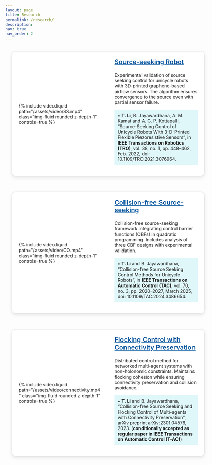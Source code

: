```yaml
---
layout: page
title: Research
permalink: /research/
description:
nav: true
nav_order: 2
---
```


<style>
.container {
  max-width: 1000px;
  margin: 0 auto;
  padding: 0 20px;
}

.project-container {
  display: flex;
  gap: 40px;
  align-items: center;
  margin-bottom: 3rem;
  background: #fff;
  border: 1px solid #ddd;
  border-radius: 12px;
  box-shadow: 0 4px 12px rgba(0, 0, 0, 0.1);
  padding: 20px;
  width: 120%;  /* ，可以根据需要调整 */
  max-width: 1000px; /* 可选：设置最大宽度，避免超出容器 */
  transition: transform 0.3s ease, box-shadow 0.3s ease;
}
.project-container:hover {
  transform: translateY(-4px);
  box-shadow: 0 8px 20px rgba(0, 0, 0, 0.15);
}

.project-video {
  flex: 1;
  min-width: 0;
  max-width: 60%;
}
.project-video video {
  width: 100%;
/*  max-height: 400px;*/
  border-radius: 8px;
}

.project-text {
  flex: 1;
  min-width: 0;
}
.project-text h3 {
  margin-top: 0;
  font-size: 1.25rem;
  font-weight: 600;
  color: #00539C;
}
.project-text h3 a {
   margin-top: 0;
  font-size: 1.25rem;
  font-weight: 600;
  color: #00539C;
}
.project-text h3 a:hover {
  text-decoration: underline;
}

@media (max-width: 768px) {
  .project-container {
    flex-direction: column;
    gap: 20px;
  }
  .project-video {
    max-width: 100%;
  }
}
</style>

<div class="container">

<br>

<div class="project-container">
  <div class="project-video">
    {% include video.liquid path="/assets/video/SS.mp4" class="img-fluid rounded z-depth-1" controls=true %}
  </div>
  <div class="project-text">
    <h3>
      <a href="https://ieeexplore.ieee.org/stamp/stamp.jsp?tp=&arnumber=9458274&tag=1">Source-seeking Robot</a>
    </h3>
    <p>
      Experimental validation of source seeking control for unicycle robots with 3D-printed graphene-based airflow sensors. The algorithm ensures convergence to the source even with partial sensor failure.
    </p>
    <p style="margin-top: 0.5rem; background-color: #e0f7fa; padding: 10px;">
      • <strong>T. Li</strong>, B. Jayawardhana, A. M. Kamat and A. G. P. Kottapalli, “Source-Seeking Control of Unicycle Robots With 3-D-Printed Flexible Piezoresistive Sensors”, in
      <strong>IEEE Transactions on Robotics (TRO)</strong>, vol. 38, no. 1, pp. 448–462, Feb. 2022,
      doi: 10.1109/TRO.2021.3076964.
    </p>
  </div>
</div>

<div class="project-container">
  <div class="project-video">
    {% include video.liquid path="/assets/video/CO.mp4" class="img-fluid rounded z-depth-1" controls=true %}
  </div>
  <div class="project-text">
    <h3>
      <a href="https://ieeexplore.ieee.org/document/10735338">Collision-free Source-seeking</a>
    </h3>
    <p>
      Collision-free source-seeking framework integrating control barrier functions (CBFs) in quadratic programming. Includes analysis of three CBF designs with experimental validation.
    </p>
    <p style="margin-top: 0.5rem; background-color: #e0f7fa; padding: 10px;">
      •  <strong>T. Li</strong> and B. Jayawardhana, “Collision-free Source Seeking Control Methods for Unicycle Robots”, in
      <strong>IEEE Transactions on Automatic Control (TAC)</strong>, vol. 70, no. 3, pp. 2020–2027, March 2025,
      doi: 10.1109/TAC.2024.3486654.
    </p>
  </div>
</div>

<div class="project-container">
  <div class="project-video">
    {% include video.liquid path="/assets/video/connectivity.mp4" class="img-fluid rounded z-depth-1" controls=true %}
  </div>
  <div class="project-text">
    <h3><a href="https://arxiv.org/pdf/2301.04576.pdf">Flocking Control with Connectivity Preservation</a></h3>
    <p>
      Distributed control method for networked multi-agent systems with non-holonomic constraints. Maintains flocking cohesion while ensuring connectivity preservation and collision avoidance.
    </p>
    <p style="margin-top: 0.5rem; background-color: #e0f7fa; padding: 10px;">
      •  <strong>T. Li</strong> and B. Jayawardhana, “Collision-free Source Seeking and Flocking Control of Multi-agents with Connectivity Preservation", arXiv preprint arXiv:2301.04576, 2023. (<strong>conditionally accepted as regular paper in IEEE Transactions on Automatic Control (T-AC)</strong>)
    </p>
  </div>
</div>

</div>

